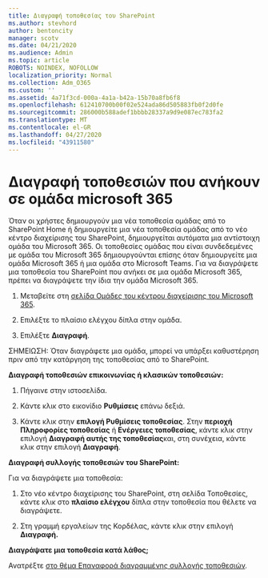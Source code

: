 ```yaml
---
title: Διαγραφή τοποθεσίας του SharePoint
ms.author: stevhord
author: bentoncity
manager: scotv
ms.date: 04/21/2020
ms.audience: Admin
ms.topic: article
ROBOTS: NOINDEX, NOFOLLOW
localization_priority: Normal
ms.collection: Adm_O365
ms.custom: ''
ms.assetid: 4a71f3cd-000a-4a1a-b42a-15b70a8fb6f8
ms.openlocfilehash: 612410700b00f02e524ada86d505883fb0f2d0fe
ms.sourcegitcommit: 286000b588adef1bbbb28337a9d9e087ec783fa2
ms.translationtype: MT
ms.contentlocale: el-GR
ms.lasthandoff: 04/27/2020
ms.locfileid: "43911580"
---
```

# <a name="delete-sites-that-belong-to-an-microsoft-365-group"></a>Διαγραφή τοποθεσιών που ανήκουν σε ομάδα microsoft 365

Όταν οι χρήστες δημιουργούν μια νέα τοποθεσία ομάδας από το SharePoint Home ή δημιουργείτε μια νέα τοποθεσία ομάδας από το νέο κέντρο διαχείρισης του SharePoint, δημιουργείται αυτόματα μια αντίστοιχη ομάδα του Microsoft 365. Οι τοποθεσίες ομάδας που είναι συνδεδεμένες με ομάδα του Microsoft 365 δημιουργούνται επίσης όταν δημιουργείτε μια ομάδα Microsoft 365 ή μια ομάδα στο Microsoft Teams. Για να διαγράψετε μια τοποθεσία του SharePoint που ανήκει σε μια ομάδα Microsoft 365, πρέπει να διαγράψετε την ίδια την ομάδα Microsoft 365. 
  
1. Μεταβείτε στη [σελίδα Ομάδες του κέντρου διαχείρισης του Microsoft 365](https://portal.office.com/adminportal/home#/groups).
    
2. Επιλέξτε το πλαίσιο ελέγχου δίπλα στην ομάδα.
    
3. Επιλέξτε **Διαγραφή**.
    
ΣΗΜΕΙΩΣΗ: Όταν διαγράφετε μια ομάδα, μπορεί να υπάρξει καθυστέρηση πριν από την κατάργηση της τοποθεσίας από το SharePoint.
  
**Διαγραφή τοποθεσιών επικοινωνίας ή κλασικών τοποθεσιών:**

1. Πήγαινε στην ιστοσελίδα.
  
2. Κάντε κλικ στο εικονίδιο **Ρυθμίσεις** επάνω δεξιά. 
  
3. Κάντε κλικ στην **επιλογή Ρυθμίσεις τοποθεσίας**. Στην **περιοχή Πληροφορίες τοποθεσίας** ή **Ενέργειες τοποθεσίας**, κάντε κλικ στην επιλογή **Διαγραφή αυτής της τοποθεσίας**και, στη συνέχεια, κάντε κλικ στην επιλογή **Διαγραφή**.
  
**Διαγραφή συλλογής τοποθεσιών του SharePoint:**

Για να διαγράψετε μια τοποθεσία:
  
1. Στο νέο κέντρο διαχείρισης του SharePoint, στη σελίδα Τοποθεσίες, κάντε κλικ στο **πλαίσιο ελέγχου** δίπλα στην τοποθεσία που θέλετε να διαγράψετε. 
    
2. Στη γραμμή εργαλείων της Κορδέλας, κάντε κλικ στην επιλογή **Διαγραφή.**
    
**Διαγράψατε μια τοποθεσία κατά λάθος;**

Ανατρέξτε [στο θέμα Επαναφορά διαγραμμένης συλλογής τοποθεσιών](https://go.microsoft.com/fwlink/?linkid=867660).
  

